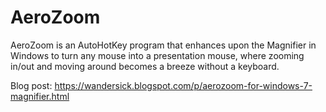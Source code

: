 # AeroZoom
AeroZoom is an AutoHotKey program that enhances upon the Magnifier in Windows to turn any mouse into a presentation mouse, where zooming in/out and moving around becomes a breeze without a keyboard.

Blog post: https://wandersick.blogspot.com/p/aerozoom-for-windows-7-magnifier.html

